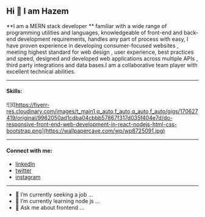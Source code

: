 ## Hi 👋 I am Hazem
**I am a MERN stack developer ** familiar with a wide range of programming utilities and languages, knowledgeable of front-end and back-end development requirements, handles any part of process with easy, I have proven experience in developing consumer-focused websites , meeting highest standard for web design , user experience, best practices and speed, designed and developed web applications across multiple APIs , third party integrations and data bases.I am a collaborative team player with excellent technical abilities.

---
 #### Skills:
 ![]([https://fiverr-res.cloudinary.com/images/t_main1,q_auto,f_auto,q_auto,f_auto/gigs/170627419/original/9962050ad1cdba04cbbb57867f317d035f404e7d/do-responsive-front-end-web-development-in-react-nodejs-html-css-bootstrap.png](https://wallpapercave.com/wp/wp8725091.jpg)

---
#### Connect with me:
* [linkedIn](https://www.linkedin.com/in/hazem-alsaqaan-53b498174/)
* [twitter](https://twitter.com/HazemAlsaqaan)
* [instagram](https://www.instagram.com/hazem.alsaqaan/)

---
- 🔭 I’m currently seeking a job ...
- 🌱 I’m currently learning node js ...
- 💬 Ask me about frontend ...

<!--
- 🔭 I’m currently seeking a job ...
- 🌱 I’m currently learning node js ...
- 👯 I’m looking to collaborate on ...
- 🤔 I’m looking for help with ...
- 💬 Ask me about frontend ...
- 📫 How to reach me: ...
- 😄 Pronouns: ...
- ⚡ Fun fact: ...
-->
